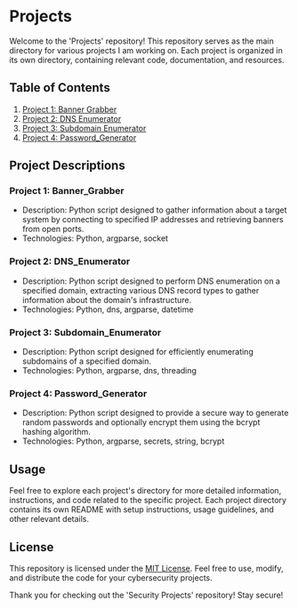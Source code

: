 # Projects

Welcome to the 'Projects' repository! This repository serves as the main directory for various projects I am working on. Each project is organized in its own directory, containing relevant code, documentation, and resources.

## Table of Contents

1. [Project 1: Banner Grabber](./Banner_Grabber)
2. [Project 2: DNS Enumerator](./DNS_Enumerator)
3. [Project 3: Subdomain Enumerator](./Subdomain_Enumerator)
4. [Project 4: Password_Generator](./Password_Generator)

## Project Descriptions

### Project 1: Banner_Grabber

- Description: Python script designed to gather information about a target system by connecting to specified IP addresses and retrieving banners from open ports.
- Technologies: Python, argparse, socket

### Project 2: DNS_Enumerator

- Description: Python script designed to perform DNS enumeration on a specified domain, extracting various DNS record types to gather information about the domain's infrastructure.
- Technologies: Python, dns, argparse, datetime

### Project 3: Subdomain_Enumerator

- Description: Python script designed for efficiently enumerating subdomains of a specified domain.
- Technologies: Python, argparse, dns, threading

### Project 4: Password_Generator

- Description: Python script designed to provide a secure way to generate random passwords and optionally encrypt them using the bcrypt hashing algorithm.
- Technologies: Python, argparse, secrets, string, bcrypt

## Usage

Feel free to explore each project's directory for more detailed information, instructions, and code related to the specific project. Each project directory contains its own README with setup instructions, usage guidelines, and other relevant details.

## License

This repository is licensed under the [MIT License](LICENSE). Feel free to use, modify, and distribute the code for your cybersecurity projects.

Thank you for checking out the 'Security Projects' repository! Stay secure!
